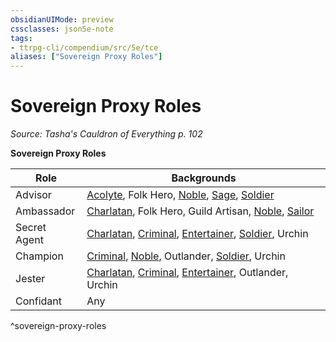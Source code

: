 ```yaml
---
obsidianUIMode: preview
cssclasses: json5e-note
tags:
- ttrpg-cli/compendium/src/5e/tce
aliases: ["Sovereign Proxy Roles"]
---
```

# Sovereign Proxy Roles
*Source: Tasha's Cauldron of Everything p. 102* 

**Sovereign Proxy Roles**

| Role | Backgrounds |
|------|-------------|
| Advisor | [Acolyte](2-Mechanics/CLI/backgrounds/acolyte-xphb.md), Folk Hero, [Noble](2-Mechanics/CLI/backgrounds/noble-xphb.md), [Sage](2-Mechanics/CLI/backgrounds/sage-xphb.md), [Soldier](2-Mechanics/CLI/backgrounds/soldier-xphb.md) |
| Ambassador | [Charlatan](2-Mechanics/CLI/backgrounds/charlatan-xphb.md), Folk Hero, Guild Artisan, [Noble](2-Mechanics/CLI/backgrounds/noble-xphb.md), [Sailor](2-Mechanics/CLI/backgrounds/sailor-xphb.md) |
| Secret Agent | [Charlatan](2-Mechanics/CLI/backgrounds/charlatan-xphb.md), [Criminal](2-Mechanics/CLI/backgrounds/criminal-xphb.md), [Entertainer](2-Mechanics/CLI/backgrounds/entertainer-xphb.md), [Soldier](2-Mechanics/CLI/backgrounds/soldier-xphb.md), Urchin |
| Champion | [Criminal](2-Mechanics/CLI/backgrounds/criminal-xphb.md), [Noble](2-Mechanics/CLI/backgrounds/noble-xphb.md), Outlander, [Soldier](2-Mechanics/CLI/backgrounds/soldier-xphb.md), Urchin |
| Jester | [Charlatan](2-Mechanics/CLI/backgrounds/charlatan-xphb.md), [Criminal](2-Mechanics/CLI/backgrounds/criminal-xphb.md), [Entertainer](2-Mechanics/CLI/backgrounds/entertainer-xphb.md), Outlander, Urchin |
| Confidant | Any |
^sovereign-proxy-roles